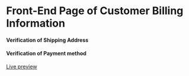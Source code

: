 # Front-End Page of Customer Billing Information

#### Verification of Shipping Address

#### Verification of Payment method

<a href="https://developer-vs.github.io/bootstrap_shipping_address/" target="_blank">Live preview</a>
